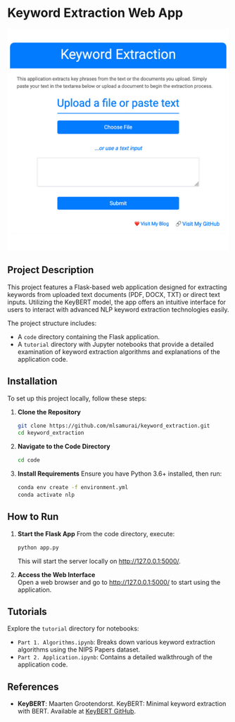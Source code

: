 # Keyword Extraction Web App 

<div align="center">
    <img src="images/app.png" alt="App Image">
</div>

## Project Description
This project features a Flask-based web application designed for extracting keywords from uploaded text documents (PDF, DOCX, TXT) or direct text inputs. Utilizing the KeyBERT model, the app offers an intuitive interface for users to interact with advanced NLP keyword extraction technologies easily.

The project structure includes:
- A `code` directory containing the Flask application.
- A `tutorial` directory with Jupyter notebooks that provide a detailed examination of keyword extraction algorithms and explanations of the application code.

## Installation

To set up this project locally, follow these steps:

1. **Clone the Repository**
   ```bash
   git clone https://github.com/mlsamurai/keyword_extraction.git
   cd keyword_extraction

2. **Navigate to the Code Directory**
   ```bash
   cd code

3. **Install Requirements**
    Ensure you have Python 3.6+ installed, then run:
    ```bash
    conda env create -f environment.yml
    conda activate nlp

## How to Run

1. **Start the Flask App**
   From the code directory, execute:
   ```bash
   python app.py
   ``` 

    This will start the server locally on http://127.0.0.1:5000/.

2. **Access the Web Interface** \
   Open a web browser and go to http://127.0.0.1:5000/ to start using the application.

## Tutorials

Explore the `tutorial` directory for notebooks:

- `Part 1. Algorithms.ipynb`: Breaks down various keyword extraction algorithms using the NIPS Papers dataset.
- `Part 2. Application.ipynb`: Contains a detailed walkthrough of the application code.

## References

- **KeyBERT**: Maarten Grootendorst. KeyBERT: Minimal keyword extraction with BERT. Available at [KeyBERT GitHub](https://maartengr.github.io/KeyBERT/).
